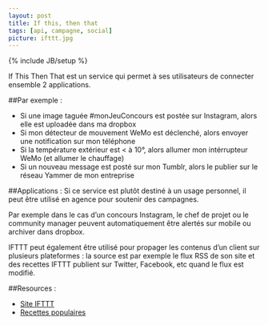 ```yaml
---
layout: post
title: If this, then that
tags: [api, campagne, social]
picture: ifttt.jpg
---
```

{% include JB/setup %}

If This Then That est un service qui permet à ses utilisateurs de connecter ensemble 2 applications.

##Par exemple :     
- Si une image taguée #monJeuConcours est postée sur Instagram, alors elle est uploadée dans ma dropbox
- Si mon détecteur de mouvement WeMo est déclenché, alors envoyer une notification sur mon téléphone
- Si la température extérieur est < à 10°, alors allumer mon intérrupteur WeMo (et allumer le chauffage)
- Si un nouveau message est posté sur mon Tumblr, alors le publier sur le réseau Yammer de mon entreprise

##Applications : 
Si ce service est plutôt destiné à un usage personnel, il peut être utilisé en agence pour soutenir des campagnes.

Par exemple dans le cas d’un concours Instagram, le chef de projet ou le community manager peuvent automatiquement être alertés sur mobile ou archiver dans dropbox.

IFTTT peut également être utilisé pour propager les contenus d’un client sur plusieurs plateformes : la source est par exemple le flux RSS de son site et des recettes IFTTT publient sur Twitter, Facebook, etc quand le flux est modifié.

##Resources :
- [Site IFTTT](https://ifttt.com)
- [Recettes populaires](https://ifttt.com/recipes?sort=popular)